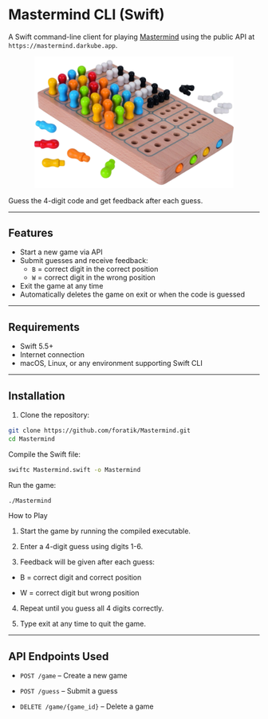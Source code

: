 # Mastermind CLI (Swift)

A Swift command-line client for playing [Mastermind](https://en.wikipedia.org/wiki/Mastermind) using the public API at `https://mastermind.darkube.app`. 

<p align="center">  
    <img height="auto" width="400px" src ="mastermind.png">
</p>

Guess the 4-digit code and get feedback after each guess.

---

## Features

- Start a new game via API
- Submit guesses and receive feedback:
  - `B` = correct digit in the correct position
  - `W` = correct digit in the wrong position
- Exit the game at any time
- Automatically deletes the game on exit or when the code is guessed

---

## Requirements

- Swift 5.5+
- Internet connection
- macOS, Linux, or any environment supporting Swift CLI

---

## Installation

1. Clone the repository:

```bash
git clone https://github.com/foratik/Mastermind.git
cd Mastermind
```

Compile the Swift file:

```bash
swiftc Mastermind.swift -o Mastermind
```
Run the game:

```bash
./Mastermind
```

How to Play
1. Start the game by running the compiled executable.

2. Enter a 4-digit guess using digits 1-6.

3. Feedback will be given after each guess:

  - B = correct digit and correct position

  - W = correct digit but wrong position

4. Repeat until you guess all 4 digits correctly.

5. Type exit at any time to quit the game.

---

## API Endpoints Used
- `POST /game` – Create a new game

- `POST /guess` – Submit a guess

- `DELETE /game/{game_id}` – Delete a game
